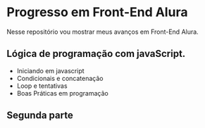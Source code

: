 
# Progresso em Front-End Alura

Nesse repositório vou mostrar meus avanços em Front-End Alura.


## Lógica de programação com javaScript.

* Iniciando em javascript
* Condicionais e concatenação
* Loop e tentativas
* Boas Práticas em programação

## Segunda parte
